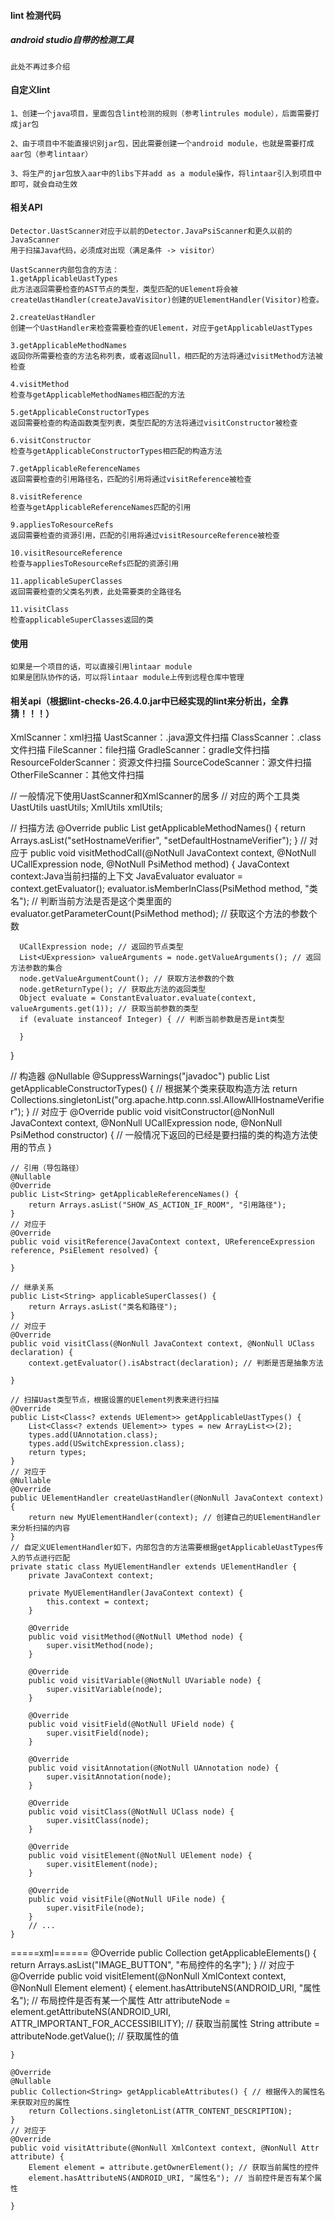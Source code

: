 #### lint 检测代码

##### android studio自带的检测工具

    此处不再过多介绍


#### 自定义lint

    1、创建一个java项目，里面包含lint检测的规则（参考lintrules module），后面需要打成jar包

    2、由于项目中不能直接识别jar包，因此需要创建一个android module，也就是需要打成aar包（参考lintaar）

    3、将生产的jar包放入aar中的libs下并add as a module操作，将lintaar引入到项目中即可，就会自动生效



#### 相关API

    Detector.UastScanner对应于以前的Detector.JavaPsiScanner和更久以前的JavaScanner
    用于扫描Java代码，必须成对出现（满足条件 -> visitor）

    UastScanner内部包含的方法：
    1.getApplicableUastTypes
    此方法返回需要检查的AST节点的类型，类型匹配的UElement将会被createUastHandler(createJavaVisitor)创建的UElementHandler(Visitor)检查。

    2.createUastHandler
    创建一个UastHandler来检查需要检查的UElement，对应于getApplicableUastTypes

    3.getApplicableMethodNames
    返回你所需要检查的方法名称列表，或者返回null，相匹配的方法将通过visitMethod方法被检查

    4.visitMethod
    检查与getApplicableMethodNames相匹配的方法

    5.getApplicableConstructorTypes
    返回需要检查的构造函数类型列表，类型匹配的方法将通过visitConstructor被检查

    6.visitConstructor
    检查与getApplicableConstructorTypes相匹配的构造方法

    7.getApplicableReferenceNames
    返回需要检查的引用路径名，匹配的引用将通过visitReference被检查

    8.visitReference
    检查与getApplicableReferenceNames匹配的引用

    9.appliesToResourceRefs
    返回需要检查的资源引用，匹配的引用将通过visitResourceReference被检查

    10.visitResourceReference
    检查与appliesToResourceRefs匹配的资源引用

    11.applicableSuperClasses
    返回需要检查的父类名列表，此处需要类的全路径名

    11.visitClass
    检查applicableSuperClasses返回的类


#### 使用

    如果是一个项目的话，可以直接引用lintaar module
    如果是团队协作的话，可以将lintaar module上传到远程仓库中管理


#### 相关api（根据lint-checks-26.4.0.jar中已经实现的lint来分析出，全靠猜！！！）

  XmlScanner：xml扫描
  UastScanner：.java源文件扫描
  ClassScanner：.class文件扫描
  FileScanner：file扫描
  GradleScanner：gradle文件扫描
  ResourceFolderScanner：资源文件扫描
  SourceCodeScanner：源文件扫描
  OtherFileScanner：其他文件扫描

  // 一般情况下使用UastScanner和XmlScanner的居多
  // 对应的两个工具类
  UastUtils uastUtils;
  XmlUtils xmlUtils;

  // 扫描方法
  @Override
   public List<String> getApplicableMethodNames() {
       return Arrays.asList("setHostnameVerifier", "setDefaultHostnameVerifier");
   }
   // 对应于
  public void visitMethodCall(@NotNull JavaContext context, @NotNull UCallExpression node, @NotNull PsiMethod method) {
      JavaContext context:Java当前扫描的上下文
      JavaEvaluator evaluator = context.getEvaluator();
      evaluator.isMemberInClass(PsiMethod method, "类名"); // 判断当前方法是否是这个类里面的
      evaluator.getParameterCount(PsiMethod method); // 获取这个方法的参数个数

      UCallExpression node; // 返回的节点类型
      List<UExpression> valueArguments = node.getValueArguments(); // 返回方法参数的集合
      node.getValueArgumentCount(); // 获取方法参数的个数
      node.getReturnType(); // 获取此方法的返回类型
      Object evaluate = ConstantEvaluator.evaluate(context, valueArguments.get(1)); // 获取当前参数的类型
      if (evaluate instanceof Integer) { // 判断当前参数是否是int类型

      }
  }

  // 构造器
  @Nullable
    @SuppressWarnings("javadoc")
    public List<String> getApplicableConstructorTypes() { // 根据某个类来获取构造方法
        return Collections.singletonList("org.apache.http.conn.ssl.AllowAllHostnameVerifier");
    }
    // 对应于
    @Override
    public void visitConstructor(@NonNull JavaContext context, @NonNull UCallExpression node, @NonNull PsiMethod constructor) {
        // 一般情况下返回的已经是要扫描的类的构造方法使用的节点
    }

    // 引用（导包路径）
    @Nullable
    @Override
    public List<String> getApplicableReferenceNames() {
        return Arrays.asList("SHOW_AS_ACTION_IF_ROOM", "引用路径");
    }
    // 对应于
    @Override
    public void visitReference(JavaContext context, UReferenceExpression reference, PsiElement resolved) {

    }

    // 继承关系
    public List<String> applicableSuperClasses() {
        return Arrays.asList("类名和路径");
    }
    // 对应于
    @Override
    public void visitClass(@NonNull JavaContext context, @NonNull UClass declaration) {
        context.getEvaluator().isAbstract(declaration); // 判断是否是抽象方法

    }

    // 扫描Uast类型节点，根据设置的UElement列表来进行扫描
    @Override
    public List<Class<? extends UElement>> getApplicableUastTypes() {
        List<Class<? extends UElement>> types = new ArrayList<>(2);
        types.add(UAnnotation.class);
        types.add(USwitchExpression.class);
        return types;
    }
    // 对应于
    @Nullable
    @Override
    public UElementHandler createUastHandler(@NonNull JavaContext context) {
        return new MyUElementHandler(context); // 创建自己的UElementHandler来分析扫描的内容
    }
    // 自定义UElementHandler如下，内部包含的方法需要根据getApplicableUastTypes传入的节点进行匹配
    private static class MyUElementHandler extends UElementHandler {
        private JavaContext context;

        private MyUElementHandler(JavaContext context) {
            this.context = context;
        }

        @Override
        public void visitMethod(@NotNull UMethod node) {
            super.visitMethod(node);
        }

        @Override
        public void visitVariable(@NotNull UVariable node) {
            super.visitVariable(node);
        }

        @Override
        public void visitField(@NotNull UField node) {
            super.visitField(node);
        }

        @Override
        public void visitAnnotation(@NotNull UAnnotation node) {
            super.visitAnnotation(node);
        }

        @Override
        public void visitClass(@NotNull UClass node) {
            super.visitClass(node);
        }

        @Override
        public void visitElement(@NotNull UElement node) {
            super.visitElement(node);
        }

        @Override
        public void visitFile(@NotNull UFile node) {
            super.visitFile(node);
        }
        // ...
    }

  =====xml======
  @Override
    public Collection<String> getApplicableElements() {
        return Arrays.asList("IMAGE_BUTTON", "布局控件的名字");
    }
    // 对应于
    @Override
    public void visitElement(@NonNull XmlContext context, @NonNull Element element) {
        element.hasAttributeNS(ANDROID_URI, "属性名"); // 布局控件是否有某一个属性
        Attr attributeNode = element.getAttributeNS(ANDROID_URI, ATTR_IMPORTANT_FOR_ACCESSIBILITY); // 获取当前属性
        String attribute = attributeNode.getValue(); // 获取属性的值

    }

    @Override
    @Nullable
    public Collection<String> getApplicableAttributes() { // 根据传入的属性名来获取对应的属性
        return Collections.singletonList(ATTR_CONTENT_DESCRIPTION);
    }
    // 对应于
    @Override
    public void visitAttribute(@NonNull XmlContext context, @NonNull Attr attribute) {
        Element element = attribute.getOwnerElement(); // 获取当前属性的控件
        element.hasAttributeNS(ANDROID_URI, "属性名"); // 当前控件是否有某个属性

    }
